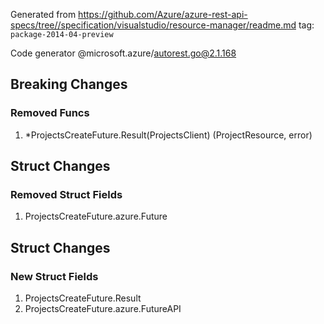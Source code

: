 Generated from https://github.com/Azure/azure-rest-api-specs/tree//specification/visualstudio/resource-manager/readme.md tag: `package-2014-04-preview`

Code generator @microsoft.azure/autorest.go@2.1.168

## Breaking Changes

### Removed Funcs

1. *ProjectsCreateFuture.Result(ProjectsClient) (ProjectResource, error)

## Struct Changes

### Removed Struct Fields

1. ProjectsCreateFuture.azure.Future

## Struct Changes

### New Struct Fields

1. ProjectsCreateFuture.Result
1. ProjectsCreateFuture.azure.FutureAPI
